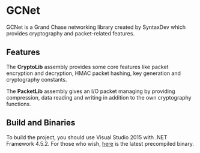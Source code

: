 # GCNet
GCNet is a Grand Chase networking library created by SyntaxDev which provides cryptography and packet-related features.
## Features
The **CryptoLib** assembly provides some core features like packet encryption and decryption, HMAC packet hashing, key generation and cryptography constants.

The **PacketLib** assembly gives an I/O packet managing by providing compression, data reading and writing in addition to the own cryptography functions.
## Build and Binaries
To build the project, you should use Visual Studio 2015 with .NET Framework 4.5.2. For those who wish, [here](https://www.dropbox.com/s/iswuj341jw6fjwh/GCNet.zip?dl=1) is the latest precompiled binary.
